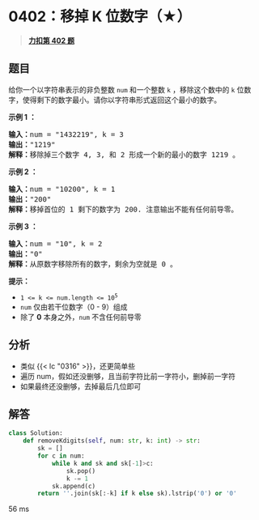 # 0402：移掉 K 位数字（★）


> <u>**[力扣第 402 题](https://leetcode.cn/problems/remove-k-digits/)**</u>

## 题目

<p>给你一个以字符串表示的非负整数 <code>num</code> 和一个整数 <code>k</code> ，移除这个数中的 <code>k</code><em> </em>位数字，使得剩下的数字最小。请你以字符串形式返回这个最小的数字。</p>


<p><strong>示例 1 ：</strong></p>

<pre>
<strong>输入：</strong>num = "1432219", k = 3
<strong>输出：</strong>"1219"
<strong>解释：</strong>移除掉三个数字 4, 3, 和 2 形成一个新的最小的数字 1219 。
</pre>

<p><strong>示例 2 ：</strong></p>

<pre>
<strong>输入：</strong>num = "10200", k = 1
<strong>输出：</strong>"200"
<strong>解释：</strong>移掉首位的 1 剩下的数字为 200. 注意输出不能有任何前导零。
</pre>

<p><strong>示例 3 ：</strong></p>

<pre>
<strong>输入：</strong>num = "10", k = 2
<strong>输出：</strong>"0"
<strong>解释：</strong>从原数字移除所有的数字，剩余为空就是 0 。
</pre>



<p><strong>提示：</strong></p>

<ul>
<li><code>1 <= k <= num.length <= 10<sup>5</sup></code></li>
<li><code>num</code> 仅由若干位数字（0 - 9）组成</li>
<li>除了 <strong>0</strong> 本身之外，<code>num</code> 不含任何前导零</li>
</ul>


## 分析

- 类似 {{< lc "0316" >}}，还更简单些
- 遍历 num，假如还没删够，且当前字符比前一字符小，删掉前一字符
- 如果最终还没删够，去掉最后几位即可

## 解答

```python
class Solution:
    def removeKdigits(self, num: str, k: int) -> str:
        sk = []
        for c in num:
            while k and sk and sk[-1]>c:
                sk.pop()
                k -= 1
            sk.append(c)
        return ''.join(sk[:-k] if k else sk).lstrip('0') or '0'
```
56 ms
